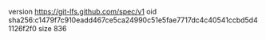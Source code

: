 version https://git-lfs.github.com/spec/v1
oid sha256:c1479f7c910eadd467ce5ca24990c51e5fae7717dc4c40541ccbd5d41126f2f0
size 836
